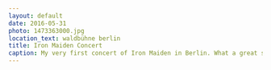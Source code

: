 ```yaml
---
layout: default
date: 2016-05-31
photo: 1473363000.jpg
location_text: waldbühne berlin
title: Iron Maiden Concert
caption: My very first concert of Iron Maiden in Berlin. What a great show! The band is still rocking hard !
---
```

